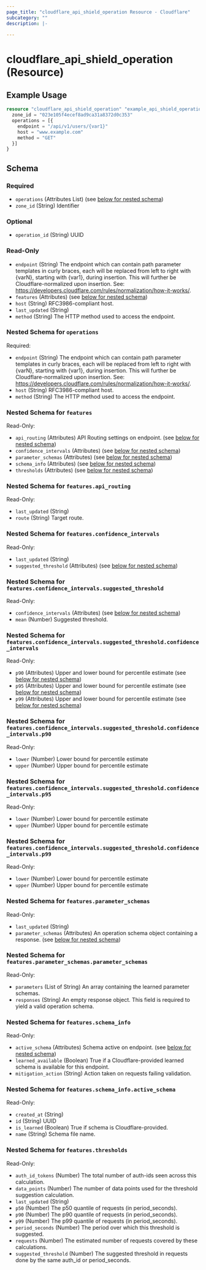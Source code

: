 ```yaml
---
page_title: "cloudflare_api_shield_operation Resource - Cloudflare"
subcategory: ""
description: |-
  
---
```


# cloudflare_api_shield_operation (Resource)



## Example Usage

```terraform
resource "cloudflare_api_shield_operation" "example_api_shield_operation" {
  zone_id = "023e105f4ecef8ad9ca31a8372d0c353"
  operations = [{
    endpoint = "/api/v1/users/{var1}"
    host = "www.example.com"
    method = "GET"
  }]
}
```

<!-- schema generated by tfplugindocs -->
## Schema

### Required

- `operations` (Attributes List) (see [below for nested schema](#nestedatt--operations))
- `zone_id` (String) Identifier

### Optional

- `operation_id` (String) UUID

### Read-Only

- `endpoint` (String) The endpoint which can contain path parameter templates in curly braces, each will be replaced from left to right with {varN}, starting with {var1}, during insertion. This will further be Cloudflare-normalized upon insertion. See: https://developers.cloudflare.com/rules/normalization/how-it-works/.
- `features` (Attributes) (see [below for nested schema](#nestedatt--features))
- `host` (String) RFC3986-compliant host.
- `last_updated` (String)
- `method` (String) The HTTP method used to access the endpoint.

<a id="nestedatt--operations"></a>
### Nested Schema for `operations`

Required:

- `endpoint` (String) The endpoint which can contain path parameter templates in curly braces, each will be replaced from left to right with {varN}, starting with {var1}, during insertion. This will further be Cloudflare-normalized upon insertion. See: https://developers.cloudflare.com/rules/normalization/how-it-works/.
- `host` (String) RFC3986-compliant host.
- `method` (String) The HTTP method used to access the endpoint.


<a id="nestedatt--features"></a>
### Nested Schema for `features`

Read-Only:

- `api_routing` (Attributes) API Routing settings on endpoint. (see [below for nested schema](#nestedatt--features--api_routing))
- `confidence_intervals` (Attributes) (see [below for nested schema](#nestedatt--features--confidence_intervals))
- `parameter_schemas` (Attributes) (see [below for nested schema](#nestedatt--features--parameter_schemas))
- `schema_info` (Attributes) (see [below for nested schema](#nestedatt--features--schema_info))
- `thresholds` (Attributes) (see [below for nested schema](#nestedatt--features--thresholds))

<a id="nestedatt--features--api_routing"></a>
### Nested Schema for `features.api_routing`

Read-Only:

- `last_updated` (String)
- `route` (String) Target route.


<a id="nestedatt--features--confidence_intervals"></a>
### Nested Schema for `features.confidence_intervals`

Read-Only:

- `last_updated` (String)
- `suggested_threshold` (Attributes) (see [below for nested schema](#nestedatt--features--confidence_intervals--suggested_threshold))

<a id="nestedatt--features--confidence_intervals--suggested_threshold"></a>
### Nested Schema for `features.confidence_intervals.suggested_threshold`

Read-Only:

- `confidence_intervals` (Attributes) (see [below for nested schema](#nestedatt--features--confidence_intervals--suggested_threshold--confidence_intervals))
- `mean` (Number) Suggested threshold.

<a id="nestedatt--features--confidence_intervals--suggested_threshold--confidence_intervals"></a>
### Nested Schema for `features.confidence_intervals.suggested_threshold.confidence_intervals`

Read-Only:

- `p90` (Attributes) Upper and lower bound for percentile estimate (see [below for nested schema](#nestedatt--features--confidence_intervals--suggested_threshold--confidence_intervals--p90))
- `p95` (Attributes) Upper and lower bound for percentile estimate (see [below for nested schema](#nestedatt--features--confidence_intervals--suggested_threshold--confidence_intervals--p95))
- `p99` (Attributes) Upper and lower bound for percentile estimate (see [below for nested schema](#nestedatt--features--confidence_intervals--suggested_threshold--confidence_intervals--p99))

<a id="nestedatt--features--confidence_intervals--suggested_threshold--confidence_intervals--p90"></a>
### Nested Schema for `features.confidence_intervals.suggested_threshold.confidence_intervals.p90`

Read-Only:

- `lower` (Number) Lower bound for percentile estimate
- `upper` (Number) Upper bound for percentile estimate


<a id="nestedatt--features--confidence_intervals--suggested_threshold--confidence_intervals--p95"></a>
### Nested Schema for `features.confidence_intervals.suggested_threshold.confidence_intervals.p95`

Read-Only:

- `lower` (Number) Lower bound for percentile estimate
- `upper` (Number) Upper bound for percentile estimate


<a id="nestedatt--features--confidence_intervals--suggested_threshold--confidence_intervals--p99"></a>
### Nested Schema for `features.confidence_intervals.suggested_threshold.confidence_intervals.p99`

Read-Only:

- `lower` (Number) Lower bound for percentile estimate
- `upper` (Number) Upper bound for percentile estimate





<a id="nestedatt--features--parameter_schemas"></a>
### Nested Schema for `features.parameter_schemas`

Read-Only:

- `last_updated` (String)
- `parameter_schemas` (Attributes) An operation schema object containing a response. (see [below for nested schema](#nestedatt--features--parameter_schemas--parameter_schemas))

<a id="nestedatt--features--parameter_schemas--parameter_schemas"></a>
### Nested Schema for `features.parameter_schemas.parameter_schemas`

Read-Only:

- `parameters` (List of String) An array containing the learned parameter schemas.
- `responses` (String) An empty response object. This field is required to yield a valid operation schema.



<a id="nestedatt--features--schema_info"></a>
### Nested Schema for `features.schema_info`

Read-Only:

- `active_schema` (Attributes) Schema active on endpoint. (see [below for nested schema](#nestedatt--features--schema_info--active_schema))
- `learned_available` (Boolean) True if a Cloudflare-provided learned schema is available for this endpoint.
- `mitigation_action` (String) Action taken on requests failing validation.

<a id="nestedatt--features--schema_info--active_schema"></a>
### Nested Schema for `features.schema_info.active_schema`

Read-Only:

- `created_at` (String)
- `id` (String) UUID
- `is_learned` (Boolean) True if schema is Cloudflare-provided.
- `name` (String) Schema file name.



<a id="nestedatt--features--thresholds"></a>
### Nested Schema for `features.thresholds`

Read-Only:

- `auth_id_tokens` (Number) The total number of auth-ids seen across this calculation.
- `data_points` (Number) The number of data points used for the threshold suggestion calculation.
- `last_updated` (String)
- `p50` (Number) The p50 quantile of requests (in period_seconds).
- `p90` (Number) The p90 quantile of requests (in period_seconds).
- `p99` (Number) The p99 quantile of requests (in period_seconds).
- `period_seconds` (Number) The period over which this threshold is suggested.
- `requests` (Number) The estimated number of requests covered by these calculations.
- `suggested_threshold` (Number) The suggested threshold in requests done by the same auth_id or period_seconds.


